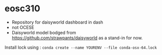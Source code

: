 # eosc310
- Repository for daisyworld dashboard in dash
- not OCESE
- Daisyworld model bodged from https://github.com/strawpants/daisyworld as a stand-in for now. 

Install lock using : `conda create --name YOURENV --file conda-osx-64.lock`
